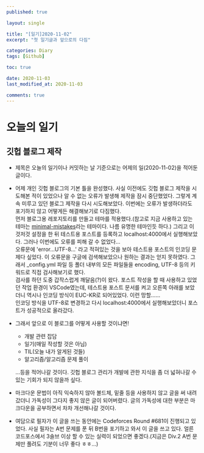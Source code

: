 ```yaml
---
published: true

layout: single

title: "[일기]2020-11-02"
excerpt: "첫 일기글과 앞으로의 다짐"

categories: Diary
tags: [Github]

toc: true

date: 2020-11-03
last_modified_at: 2020-11-03

comments: true
---
```


# 오늘의 일기
## 깃헙 블로그 제작
* 제목은 오늘의 일기이나 커밋하는 날 기준으로는 어제의 일(2020-11-02)을 적어둔 글이다.
* 어제 개인 깃헙 블로그의 기본 틀을 완성했다. 사실 이전에도 깃헙 블로그 제작을 시도해본 적이 있었으나 알 수 없는 오류가 발생해 제작을 잠시 중단했었다. 그렇게 계속 미루고 있던 블로그 제작을 다시 시도해보았다. 이번에는 오류가 발생하더라도 포기하지 않고 어떻게든 해결해보기로 다짐했다.  
먼저 블로그용 레포지토리를 만들고 테마를 적용했다.(참고로 지금 사용하고 있는 테마는  [minimal-mistakes](https://github.com/mmistakes/minimal-mistakes)라는 테마이다. 나름 유명한 테마인듯 하다.) 그리고 이것저것 설정을 한 뒤 테스트용 포스트를 등록하고 localhost:4000에서 실행해보았다. 그러나 이번에도 오류를 피해 갈 수 없었다...  
오류문에 'error...UTF-8...' 라고 적혀있는 것을 보아 테스트용 포스트의 인코딩 문제다 싶었다. 이 오류문을 구글에 검색해보았으나 원하는 결과는 얻지 못하였다. 그래서 _config.yml 파일 등 폴더 내부의 모든 파일들을 encoding, UTF-8 등의 키워드로 직접 검사해보기로 했다.  
검사를 하던 도중 갑작스럽게 깨달음(?)이 왔다. 포스트 작성을 할 때 사용하고 있었던 작업 환경이 VSCode였는데, 테스트용 포스트 문서를 켜고 오른쪽 아래를 보았더니 역시나 인코딩 방식이 EUC-KR로 되어있었다. 이런 망할......  
인코딩 방식을 UTF-8로 변경하고 다시 localhost:4000에서 실행해보았더니 포스트가 성공적으로 올라갔다.  
* 그래서 앞으로 이 블로그를 어떻게 사용할 것이냐면!
    * 개발 관련 잡담
    * 일기(매일 작성할 것은 아님)
    * TIL(오늘 내가 알게된 것들)
    * 알고리즘/알고리즘 문제 풀이

    ...등을 적어나갈 것이다.
    깃헙 블로그 관리가 개발에 관한 지식을 좀 더 넓혀나갈 수 있는 기회가 되지 않을까 싶다.

* 마크다운 문법이 아직 익숙하지 않아 볼드체, 밑줄 등을 사용하지 않고 글을 써 내려갔더니 가독성이 그다지 좋지 않은 글이 되어버렸다. 글의 가독성에 대한 부분은 마크다운을 공부하면서 차차 개선해나갈 것이다.


* 여담으로 필자가 이 글을 쓰는 동안에는 Codeforces Round #681이 진행되고 있었다. 사실 필자는 A번 문제를 푼 뒤 B번을 포기하고 와서 이 글을 쓰고 있다. 얼른 코드포스에서 3솔브 이상 할 수 있는 실력이 되었으면 좋겠다.(지금은 Div.2 A번 문제만 풀려도 기분이 너무 좋다 ㅎㅎ...)